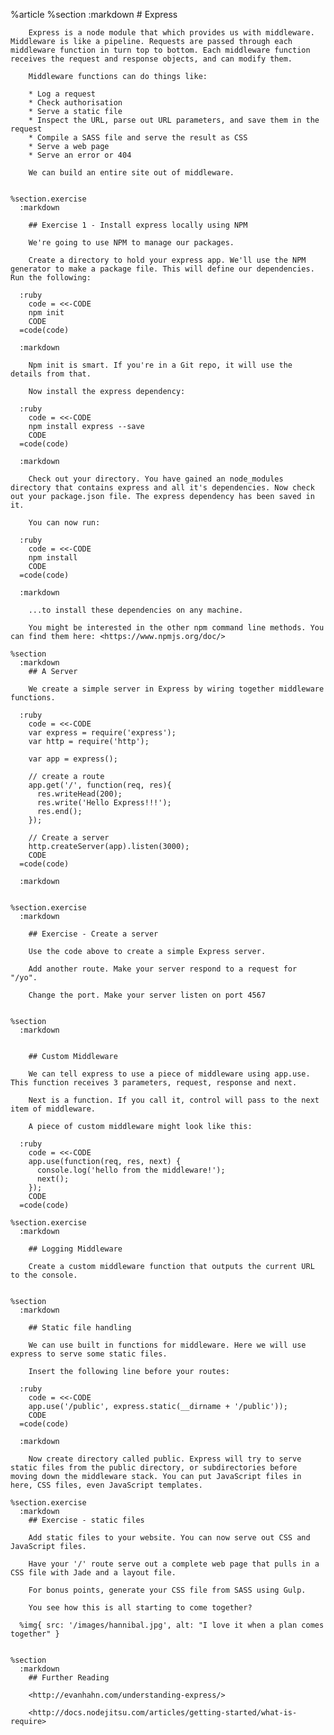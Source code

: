 %article
    %section
      :markdown
        # Express
  
        Express is a node module that which provides us with middleware. Middleware is like a pipeline. Requests are passed through each middleware function in turn top to bottom. Each middleware function receives the request and response objects, and can modify them.
  
        Middleware functions can do things like:
  
        * Log a request
        * Check authorisation
        * Serve a static file
        * Inspect the URL, parse out URL parameters, and save them in the request
        * Compile a SASS file and serve the result as CSS
        * Serve a web page
        * Serve an error or 404
  
        We can build an entire site out of middleware.
  
  
    %section.exercise
      :markdown
  
        ## Exercise 1 - Install express locally using NPM
  
        We're going to use NPM to manage our packages.
  
        Create a directory to hold your express app. We'll use the NPM generator to make a package file. This will define our dependencies. Run the following:
  
      :ruby
        code = <<-CODE
        npm init
        CODE
      =code(code)
  
      :markdown
  
        Npm init is smart. If you're in a Git repo, it will use the details from that.
  
        Now install the express dependency:
  
      :ruby
        code = <<-CODE
        npm install express --save
        CODE
      =code(code)
  
      :markdown
  
        Check out your directory. You have gained an node_modules directory that contains express and all it's dependencies. Now check out your package.json file. The express dependency has been saved in it.
  
        You can now run:
  
      :ruby
        code = <<-CODE
        npm install
        CODE
      =code(code)
  
      :markdown
  
        ...to install these dependencies on any machine.
  
        You might be interested in the other npm command line methods. You can find them here: <https://www.npmjs.org/doc/>
  
    %section
      :markdown
        ## A Server
  
        We create a simple server in Express by wiring together middleware functions.
  
      :ruby
        code = <<-CODE
        var express = require('express');
        var http = require('http');
  
        var app = express();
  
        // create a route
        app.get('/', function(req, res){
          res.writeHead(200);
          res.write('Hello Express!!!');
          res.end();
        });
  
        // Create a server
        http.createServer(app).listen(3000);
        CODE
      =code(code)
  
      :markdown
  
  
    %section.exercise
      :markdown
  
        ## Exercise - Create a server
  
        Use the code above to create a simple Express server.
  
        Add another route. Make your server respond to a request for "/yo".
  
        Change the port. Make your server listen on port 4567
  
  
    %section
      :markdown
  
  
        ## Custom Middleware
  
        We can tell express to use a piece of middleware using app.use. This function receives 3 parameters, request, response and next.
  
        Next is a function. If you call it, control will pass to the next item of middleware.
  
        A piece of custom middleware might look like this:
  
      :ruby
        code = <<-CODE
        app.use(function(req, res, next) {
          console.log('hello from the middleware!');
          next();
        });
        CODE
      =code(code)
  
    %section.exercise
      :markdown
  
        ## Logging Middleware
  
        Create a custom middleware function that outputs the current URL to the console.
  
  
    %section
      :markdown
  
        ## Static file handling
  
        We can use built in functions for middleware. Here we will use express to serve some static files.
  
        Insert the following line before your routes:
  
      :ruby
        code = <<-CODE
        app.use('/public', express.static(__dirname + '/public'));
        CODE
      =code(code)
  
      :markdown
  
        Now create directory called public. Express will try to serve static files from the public directory, or subdirectories before moving down the middleware stack. You can put JavaScript files in here, CSS files, even JavaScript templates.
  
    %section.exercise
      :markdown
        ## Exercise - static files
  
        Add static files to your website. You can now serve out CSS and JavaScript files.
  
        Have your '/' route serve out a complete web page that pulls in a CSS file with Jade and a layout file.
  
        For bonus points, generate your CSS file from SASS using Gulp.
  
        You see how this is all starting to come together?
  
      %img{ src: '/images/hannibal.jpg', alt: "I love it when a plan comes together" }
  
  
    %section
      :markdown
        ## Further Reading
  
        <http://evanhahn.com/understanding-express/>
  
        <http://docs.nodejitsu.com/articles/getting-started/what-is-require>
  